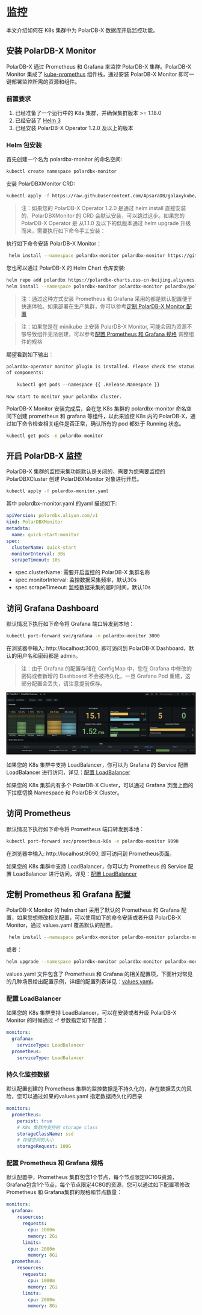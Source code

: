 # 监控 
本文介绍如何在 K8s 集群中为 PolarDB-X 数据库开启监控功能。

## 安装 PolarDB-X Monitor

PolarDB-X 通过 Prometheus 和 Grafana 来监控 PolarDB-X 集群。PolarDB-X Monitor 集成了  [kube-promethus](https://github.com/prometheus-operator/kube-prometheus) 组件栈，通过安装 PolarDB-X Monitor 即可一键部署监控所需的资源和组件。
### 前置要求
1. 已经准备了一个运行中的 K8s 集群，并确保集群版本 >= 1.18.0
2. 已经安装了 [Helm 3](https://helm.sh/docs/intro/install/)
3. 已经安装 PolarDB-X Operator 1.2.0 及以上的版本

### Helm 包安装 
首先创建一个名为 polardbx-monitor 的命名空间:
```bash
kubectl create namespace polardbx-monitor
```

安装 PolarDBXMonitor CRD: 
```bash
kubectl apply -f https://raw.githubusercontent.com/ApsaraDB/galaxykube/v1.2.0/charts/polardbx-operator/crds/polardbx.aliyun.com_polardbxmonitors.yaml
```
> 注：如果您的 PolarDB-X Operator 1.2.0 是通过 helm install 直接安装的，PolarDBXMonitor 的 CRD 会默认安装，可以跳过这步。如果您的 PolarDB-X Operator 是 从1.1.0 及以下的低版本通过 helm upgrade 升级而来，需要执行如下命令手工安装：

执行如下命令安装 PolarDB-X Monitor：
```bash
 helm install --namespace polardbx-monitor polardbx-monitor https://github.com/ApsaraDB/galaxykube/releases/download/v1.2.1/polardbx-monitor-1.2.1.tgz
```

您也可以通过 PolarDB-X 的 Helm Chart 仓库安装:
```bash
helm repo add polardbx https://polardbx-charts.oss-cn-beijing.aliyuncs.com
helm install --namespace polardbx-monitor polardbx-monitor polardbx/polardbx-monitor
```
> 注：通过这种方式安装 Prometheus 和 Grafana 采用的都是默认配置便于快速体验。如果部署在生产集群，你可以参考[定制 PolarDB-X Monitor 配置](#configure_prometheus_grafana)

> 注：如果您是在 minikube 上安装 PolarDB-X Monitor, 可能会因为资源不够导致组件无法创建，可以参考[配置 Prometheus 和 Grafana 规格](#configure-spec) 调整组件的规格

期望看到如下输出：
```
polardbx-operator monitor plugin is installed. Please check the status of components:

    kubectl get pods --namespace {{ .Release.Namespace }}

Now start to monitor your polardbx cluster.

```

PolarDB-X Monitor 安装完成后，会在您 K8s 集群的 polardbx-monitor 命名空间下创建 prometheus 和 grafana 等组件，以此来监控 K8s 内的 PolarDB-X，通过如下命令检查相关组件是否正常，确认所有的 pod 都处于 Running 状态。
```bash
kubectl get pods -n polardbx-monitor
```

## 开启 PolarDB-X 监控
PolarDB-X 集群的监控采集功能默认是关闭的，需要为您需要监控的 PolarDBXCluster 创建 PolarDBXMonitor 对象进行开启。
```bash
kubectl apply -f polardbx-monitor.yaml
```

其中 polardbx-monitor.yaml 的yaml 描述如下:
```yaml
apiVersion: polardbx.aliyun.com/v1
kind: PolarDBXMonitor
metadata:
  name: quick-start-monitor
spec:
  clusterName: quick-start
  monitorInterval: 30s
  scrapeTimeout: 10s
```

* spec.clusterName: 需要开启监控的 PolarDB-X 集群名称
* spec.monitorInterval: 监控数据采集频率，默认30s
* spec.scrapeTimeout: 监控数据采集的超时时间，默认10s


## 访问 Grafana Dashboard


默认情况下执行如下命令将 Grafana 端口转发到本地：
```bash
kubectl port-forward svc/grafana -n polardbx-monitor 3000
```
在浏览器中输入: http://localhost:3000, 即可访问到 PolarDB-X Dashboard，默认的用户名和密码都是 admin。
> 注：由于 Grafana 的配置存储在 ConfigMap 中，您在 Grafana 中修改的密码或者新增的 Dashboard 不会被持久化，一旦 Grafana Pod 重建，这部分配置会丢失，请注意提前保存。

![undefined](../images/grafana.png) 

如果您的 K8s 集群中支持 LoadBalancer，你可以为 Grafana 的 Service 配置 LoadBalancer 进行访问，详见：[配置 LoadBalancer](#configure_load_balancer)

如果您的 K8s 集群内有多个 PolarDB-X Cluster，可以通过 Grafana 页面上面的下拉框切换 Namespace 和 PolarDB-X Cluster。

## 访问 Prometheus  

默认情况下执行如下命令将 Prometheus 端口转发到本地：
```bash
kubectl port-forward svc/prometheus-k8s -n polardbx-monitor 9090
```
在浏览器中输入: http://localhost:9090, 即可访问到 Prometheus页面。

如果您的 K8s 集群中支持 LoadBalancer，你可以为 Prometheus 的 Service 配置 LoadBalancer 进行访问，详见：[配置 LoadBalancer](#configure_load_balancer)

## <a name="configure_prometheus_grafana">定制 Prometheus 和 Grafana 配置</a>

PolarDB-X Monitor 的 helm chart 采用了默认的 Prometheus 和 Grafana 配置，如果您想修改相关配置，可以使用如下的命令安装或者升级 PolarDB-X Monitor，通过 values.yaml 覆盖默认的配置。
```bash
 helm install --namespace polardbx-monitor polardbx-monitor polardbx-monitor-1.2.0.tgz -f values.yaml
```
或者：
 ```bash
 helm upgrade --namespace polardbx-monitor polardbx-monitor polardbx-monitor-1.2.0.tgz -f values.yaml
 ```
values.yaml 文件包含了 Prometheus 和 Grafana 的相关配置项，下面针对常见的几种场景给出配置示例，详细的配置列表详见：[values.yaml](https://raw.githubusercontent.com/ApsaraDB/galaxykube/v1.2.1/charts/polardbx-monitor/values.yaml)。

### <a name="configure_load_balancer">配置 LoadBalancer</a>
如果您的 K8s 集群支持 LoadBalancer，可以在安装或者升级 PolarDB-X Monitor 的时候通过 -f 参数指定如下配置：
```yaml
monitors:
  grafana:
    serviceType: LoadBalancer
  prometheus:
    serviceType: LoadBalancer
```

### <a name="configure_monitor_data">持久化监控数据</a>
默认配置创建的 Prometheus 集群的监控数据是不持久化的，存在数据丢失的风险，您可以通过如果的values.yaml 指定数据持久化的目录
```yaml
monitors:
  prometheus:
    persist: true
    # K8s 集群内支持的 storage class
    storageClassName: ssd
    # 存储空间的大小
    storageRequest: 100G
```

### <a name="configure-spec">配置 Prometheus 和 Grafana 规格</a>
默认配置中，Prometheus 集群包含1个节点，每个节点限定8C16G资源，Grafana包含1个节点，每个节点限定4C8G的资源，您可以通过如下配置项修改 Prometheus 和 Grafana集群的规格和节点数量：
```yaml
monitors:
  grafana:
    resources:
      requests:
        cpu: 1000m
        memory: 2Gi
      limits:
        cpu: 2000m
        memory: 8Gi
  prometheus:
    resources:
      requests:
        cpu: 1000m
        memory: 2Gi
      limits:
        cpu: 2000m
        memory: 8Gi
```
